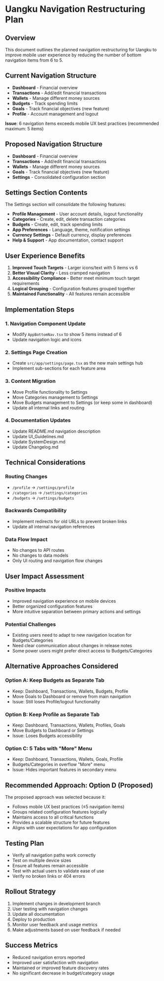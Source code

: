 # Uangku Navigation Restructuring Plan

## Overview
This document outlines the planned navigation restructuring for Uangku to improve mobile user experience by reducing the number of bottom navigation items from 6 to 5.

## Current Navigation Structure
- **Dashboard** - Financial overview
- **Transactions** - Add/edit financial transactions
- **Wallets** - Manage different money sources
- **Budgets** - Track spending limits
- **Goals** - Track financial objectives (new feature)
- **Profile** - Account management and logout

**Issue**: 6 navigation items exceeds mobile UX best practices (recommended maximum: 5 items)

## Proposed Navigation Structure
- **Dashboard** - Financial overview
- **Transactions** - Add/edit financial transactions
- **Wallets** - Manage different money sources
- **Goals** - Track financial objectives (new feature)
- **Settings** - Consolidated configuration section

## Settings Section Contents
The Settings section will consolidate the following features:
- **Profile Management** - User account details, logout functionality
- **Categories** - Create, edit, delete transaction categories
- **Budgets** - Create, edit, track spending limits
- **App Preferences** - Language, theme, notification settings
- **Currency Settings** - Default currency, display preferences
- **Help & Support** - App documentation, contact support

## User Experience Benefits
1. **Improved Touch Targets** - Larger icons/text with 5 items vs 6
2. **Better Visual Clarity** - Less cramped navigation
3. **Accessibility Compliance** - Better meet minimum touch target requirements
4. **Logical Grouping** - Configuration features grouped together
5. **Maintained Functionality** - All features remain accessible

## Implementation Steps

### 1. Navigation Component Update
- Modify `AppBottomNav.tsx` to show 5 items instead of 6
- Update navigation logic and icons

### 2. Settings Page Creation
- Create `src/app/settings/page.tsx` as the new main settings hub
- Implement sub-sections for each feature area

### 3. Content Migration
- Move Profile functionality to Settings
- Move Categories management to Settings
- Move Budgets management to Settings (or keep some in dashboard)
- Update all internal links and routing

### 4. Documentation Updates
- Update README.md navigation description
- Update UI_Guidelines.md
- Update SystemDesign.md
- Update Changelog.md

## Technical Considerations

### Routing Changes
- `/profile` → `/settings/profile`
- `/categories` → `/settings/categories`
- `/budgets` → `/settings/budgets`

### Backwards Compatibility
- Implement redirects for old URLs to prevent broken links
- Update all internal navigation references

### Data Flow Impact
- No changes to API routes
- No changes to data models
- Only UI routing and navigation flow changes

## User Impact Assessment

### Positive Impacts
- Improved navigation experience on mobile devices
- Better organized configuration features
- More intuitive separation between primary actions and settings

### Potential Challenges
- Existing users need to adapt to new navigation location for Budgets/Categories
- Need clear communication about changes in release notes
- Some power users might prefer direct access to Budgets/Categories

## Alternative Approaches Considered

### Option A: Keep Budgets as Separate Tab
- Keep: Dashboard, Transactions, Wallets, Budgets, Profile
- Move Goals to Dashboard or remove from main navigation
- Issue: Still loses Profile/logout functionality

### Option B: Keep Profile as Separate Tab
- Keep: Dashboard, Transactions, Wallets, Profiles, Goals
- Move Budgets to Dashboard or Settings
- Issue: Loses Budgets accessibility

### Option C: 5 Tabs with "More" Menu
- Keep: Dashboard, Transactions, Wallets, Goals, Profile
- Budgets/Categories in overflow "More" menu
- Issue: Hides important features in secondary menu

## Recommended Approach: Option D (Proposed)
The proposed approach was selected because it:
- Follows mobile UX best practices (≤5 navigation items)
- Groups related configuration features logically
- Maintains access to all critical functions
- Provides a scalable structure for future features
- Aligns with user expectations for app configuration

## Testing Plan
- Verify all navigation paths work correctly
- Test on multiple device sizes
- Ensure all features remain accessible
- Test with actual users to validate ease of use
- Verify no broken links or 404 errors

## Rollout Strategy
1. Implement changes in development branch
2. User testing with navigation changes
3. Update all documentation
4. Deploy to production
5. Monitor user feedback and usage metrics
6. Make adjustments based on user feedback if needed

## Success Metrics
- Reduced navigation errors reported
- Improved user satisfaction with navigation
- Maintained or improved feature discovery rates
- No significant decrease in budget/category usage